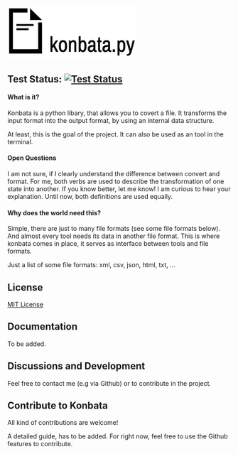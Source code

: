 # <img alt="konbata" src="https://github.com/jzeuner/konbata_images/blob/master/logo.png">
Test Status: [![Test Status](https://travis-ci.org/jzeuner/konbata.svg?branch=master)](https://travis-ci.org/jzeuner/konbata)
---
#### What is it?
Konbata is a python libary, that allows you to covert a file.
It transforms the input format into the output format, by using an internal data structure.

At least, this is the goal of the project.
It can also be used as an tool in the terminal.

#### Open Questions
I am not sure, if I clearly understand the difference between convert and format.
For me, both verbs are used to describe the transformation of one state into another.
If you know better, let me know! I am curious to hear your explanation.
Until now, both definitions are used equally.

#### Why does the world need this?
Simple, there are just to many file formats (see some file formats below).
And almost every tool needs its data in another file format.
This is where konbata comes in place, it serves as interface between tools and file formats.


Just a list of some file formats:
xml, csv, json, html, txt, ...

## License
[MIT License](https://github.com/jzeuner/konbata/blob/master/LICENSE)

## Documentation
To be added.

## Discussions and Development
Feel free to contact me (e.g via Github) or to contribute in the project.

## Contribute to Konbata
All kind of contributions are welcome!

A detailed guide, has to be added. For right now, feel free to use the Github features to contribute.
